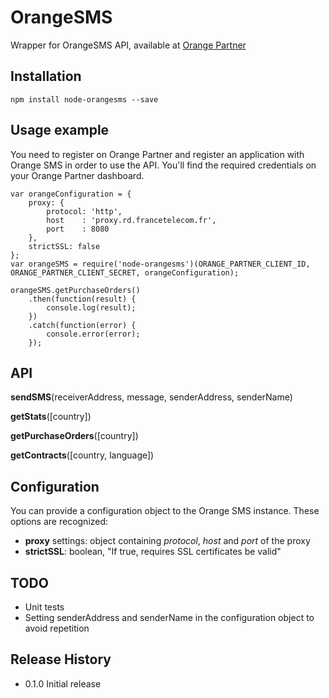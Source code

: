 OrangeSMS
=========

Wrapper for OrangeSMS API, available at [Orange Partner](https://www.orangepartner.com/SMS-CI-API)

## Installation

    npm install node-orangesms --save

## Usage example
You need to register on Orange Partner and register an application with Orange SMS in order to use the API. You'll find the required credentials on your Orange Partner dashboard.

    var orangeConfiguration = {
        proxy: {
            protocol: 'http',
            host    : 'proxy.rd.francetelecom.fr',
            port    : 8080
        },
        strictSSL: false
    };
    var orangeSMS = require('node-orangesms')(ORANGE_PARTNER_CLIENT_ID, ORANGE_PARTNER_CLIENT_SECRET, orangeConfiguration);

    orangeSMS.getPurchaseOrders()
        .then(function(result) {
            console.log(result);
        })
        .catch(function(error) {
            console.error(error);
        });

## API

**sendSMS**(receiverAddress, message, senderAddress, senderName) 

**getStats**([country])

**getPurchaseOrders**([country])

**getContracts**([country, language])

## Configuration

You can provide a configuration object to the Orange SMS instance. These options are recognized:
* **proxy** settings: object containing *protocol*, *host* and *port* of the proxy 
* **strictSSL**: boolean, "If true, requires SSL certificates be valid"

## TODO

  * Unit tests
  * Setting senderAddress and senderName in the configuration object to avoid repetition

## Release History

* 0.1.0 Initial release
